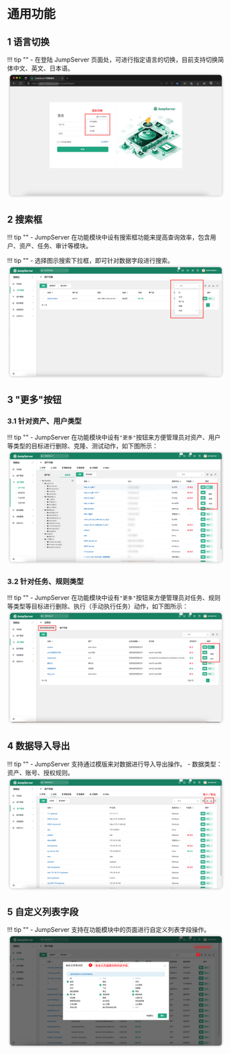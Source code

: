 # 通用功能
## 1 语言切换
!!! tip ""
    - 在登陆 JumpServer 页面处，可进行指定语言的切换，目前支持切换简体中文、英文、日本语。
![currency01](../img/currency01.png)

## 2 搜索框
!!! tip ""
    - JumpServer 在功能模块中设有搜索框功能来提高查询效率，包含用户、资产、任务、审计等模块。

!!! tip ""
    - 选择图示搜索下拉框，即可针对数据字段进行搜索。
![currency02](../img/currency02.png)

## 3 "更多"按钮
### 3.1 针对资产、用户类型
!!! tip ""
    - JumpServer 在功能模块中设有`"更多"`按钮来方便管理员对资产、用户等类型的目标进行删除、克隆、测试动作，如下图所示：
![currency03](../img/currency03.png)

### 3.2 针对任务、规则类型
!!! tip ""
    - JumpServer 在功能模块中设有`"更多"`按钮来方便管理员对任务、规则等类型等目标进行删除、执行（手动执行任务）动作，如下图所示：
![currency04](../img/currency04.png)

## 4 数据导入导出
!!! tip ""
    - JumpServer 支持通过模版来对数据进行导入导出操作。
    - 数据类型：资产、账号、授权规则。
![currency05](../img/currency05.png)

## 5 自定义列表字段
!!! tip ""
    - JumpServer 支持在功能模块中的页面进行自定义列表字段操作。
![currency06](../img/currency06.png)
